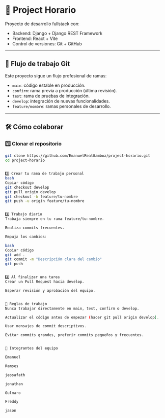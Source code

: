 # 📅 Project Horario

Proyecto de desarrollo fullstack con:

- Backend: Django + Django REST Framework
- Frontend: React + Vite
- Control de versiones: Git + GitHub

---

## 🚀 Flujo de trabajo Git

Este proyecto sigue un flujo profesional de ramas:

- `main`: código estable en producción.
- `confirm`: rama previa a producción (última revisión).
- `test`: rama de pruebas de integración.
- `develop`: integración de nuevas funcionalidades.
- `feature/nombre`: ramas personales de desarrollo.

---

## 🛠 Cómo colaborar

### 1️⃣ Clonar el repositorio

```bash
git clone https://github.com/EmanuelRealGamboa/project-horario.git
cd project-horario


2️⃣ Crear tu rama de trabajo personal
bash
Copiar código
git checkout develop
git pull origin develop
git checkout -b feature/tu-nombre
git push -u origin feature/tu-nombre


3️⃣ Trabajo diario
Trabaja siempre en tu rama feature/tu-nombre.

Realiza commits frecuentes.

Empuja los cambios:

bash
Copiar código
git add .
git commit -m "Descripción clara del cambio"
git push


4️⃣ Al finalizar una tarea
Crear un Pull Request hacia develop.

Esperar revisión y aprobación del equipo.


📝 Reglas de trabajo
Nunca trabajar directamente en main, test, confirm o develop.

Actualizar el código antes de empezar (hacer git pull origin develop).

Usar mensajes de commit descriptivos.

Evitar commits grandes, preferir commits pequeños y frecuentes.


👥 Integrantes del equipo

Emanuel

Ramses

jeosafath

jonathan

Gulmaro

Freddy

jason